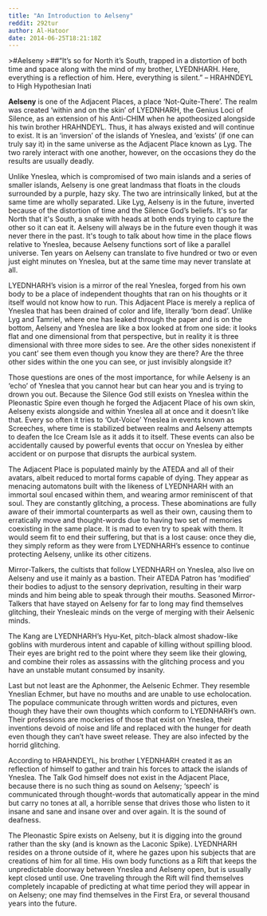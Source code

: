 ```yaml
---
title: "An Introduction to Aelseny"
reddit: 292tur
author: Al-Hatoor
date: 2014-06-25T18:21:18Z
---
```


&gt;#Aelseny
&gt;##“It’s so for North it’s South, trapped in a distortion of both time and space along with the mind of my brother, LYEDNHARH. Here, everything is a reflection of him. Here, everything is silent.” – HRAHNDEYL to High Hypothesian Inati

**Aelseny** is one of the Adjacent Places, a place ‘Not-Quite-There’. The realm was created ‘within and on the skin’ of LYEDNHARH, the Genius Loci of Silence, as an extension of his Anti-CHIM when he apotheosized alongside his twin brother HRAHNDEYL. Thus, it has always existed and will continue to exist. It is an ‘inversion’ of the islands of Yneslea, and ‘exists’ (if one can truly say it) in the same universe as the Adjacent Place known as Lyg. The two rarely interact with one another, however, on the occasions they do the results are usually deadly.

Unlike Yneslea, which is compromised of two main islands and a series of smaller islands, Aelseny is one great landmass that floats in the clouds surrounded by a purple, hazy sky. The two are intrinsically linked, but at the same time are wholly separated. Like Lyg, Aelseny is in the future, inverted because of the distortion of time and the Silence God’s beliefs. It's so far North that it's South, a snake with heads at both ends trying to capture the other so it can eat it. Aelseny will always be in the future even though it was never there in the past. It's tough to talk about how time in the place flows relative to Yneslea, because Aelseny functions sort of like a parallel universe. Ten years on Aelseny can translate to five hundred or two or even just eight minutes on Yneslea, but at the same time may never translate at all.

LYEDNHARH’s vision is a mirror of the real Yneslea, forged from his own body to be a place of independent thoughts that ran on his thoughts or it itself would not know how to run. This Adjacent Place is merely a replica of Yneslea that has been drained of color and life, literally ‘born dead’. Unlike Lyg and Tamriel, where one has leaked through the paper and is on the bottom, Aelseny and Yneslea are like a box looked at from one side: it looks flat and one dimensional from that perspective, but in reality it is three dimensional with three more sides to see. Are the other sides nonexistent if you cant’ see them even though you know they are there? Are the three other sides within the one you can see, or just invisibly alongside it?

Those questions are ones of the most importance, for while Aelseny is an ‘echo’ of Yneslea that you cannot hear but can hear you and is trying to drown you out. Because the Silence God still exists on Yneslea within the Pleonastic Spire even though he forged the Adjacent Place of his own skin, Aelseny exists alongside and within Yneslea all at once and it doesn’t like that. Every so often it tries to ‘Out-Voice’ Yneslea in events known as Screeches, where time is stabilized between realms and Aelseny attempts to deafen the Ice Cream Isle as it adds it to itself. These events can also be accidentally caused by powerful events that occur on Yneslea by either accident or on purpose that disrupts the aurbical system.

The Adjacent Place is populated mainly by the ATEDA and all of their avatars, albeit reduced to mortal forms capable of dying. They appear as menacing automatons built with the likeness of LYEDNHARH with an immortal soul encased within them, and wearing armor reminiscent of that soul. They are constantly glitching, a process. These abominations are fully aware of their immortal counterparts as well as their own, causing them to erratically move and thought-words due to having two set of memories coexisting in the same place. It is mad to even try to speak with them. It would seem fit to end their suffering, but that is a lost cause: once they die, they simply reform as they were from LYEDNHARH’s essence to continue protecting Aelseny, unlike its other citizens.

Mirror-Talkers, the cultists that follow LYEDNHARH on Yneslea, also live on Aelseny and use it mainly as a bastion. Their ATEDA Patron has ‘modified’ their bodies to adjust to the sensory deprivation, resulting in their warp minds and him being able to speak through their mouths. Seasoned Mirror-Talkers that have stayed on Aelseny for far to long may find themselves glitching, their Ynesleaic minds on the verge of merging with their Aelsenic minds.

The Kang are LYEDNHARH’s Hyu-Ket, pitch-black almost shadow-like goblins with murderous intent and capable of killing without spilling blood. Their eyes are bright red to the point where they seem like their glowing, and combine their roles as assassins with the glitching process and you have an unstable mutant consumed by insanity.

Last but not least are the Aphonmer, the Aelsenic Echmer. They resemble Yneslian Echmer, but have no mouths and are unable to use echolocation. The populace communicate through written words and pictures, even though they have their own thoughts which conform to LYEDNHARH’s own. Their professions are mockeries of those that exist on Yneslea, their inventions devoid of noise and life and replaced with the hunger for death even though they can’t have sweet release. They are also infected by the horrid glitching.

According to HRAHNDEYL, his brother LYEDNHARH created it as an reflection of himself to gather and train his forces to attack the islands of Yneslea. The Talk God himself does not exist in the Adjacent Place, because there is no such thing as sound on Aelseny; ‘speech’ is communicated through thought-words that automatically appear in the mind but carry no tones at all, a horrible sense that drives those who listen to it insane and sane and insane over and over again. It is the sound of deafness.

The Pleonastic Spire exists on Aelseny, but it is digging into the ground rather than the sky (and is known as the Laconic Spike). LYEDNHARH resides on a throne outside of it, where he gazes upon his subjects that are creations of him for all time. His own body functions as a Rift that keeps the unpredictable doorway between Yneslea and Aelseny open, but is usually kept closed until use. One traveling through the Rift will find themselves completely incapable of predicting at what time period they will appear in on Aelseny; one may find themselves in the First Era, or several thousand years into the future.
